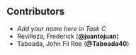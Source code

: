 ## Contributors

- _Add your name here in Task C_
- Revilleza, Frederick (**@juantojuan**)
- Taboada, John Fil Roe (**@Taboada40**)